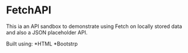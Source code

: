 # FetchAPI


This ia an API sandbox to demonstrate using Fetch on locally stored data and also a JSON placeholder API.


Built using:
      *HTML
      *Bootstrp

